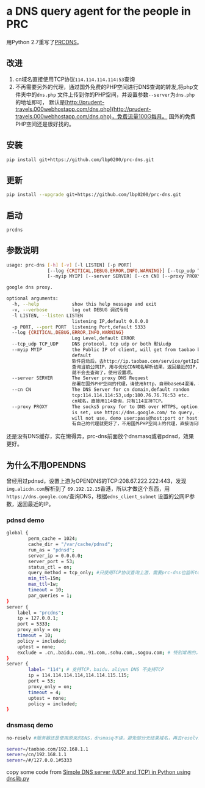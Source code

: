 # a DNS query agent for the people in PRC

用Python 2.7重写了[PRCDNS](https://github.com/lbp0200/PRCDNS)。

## 改进
1. cn域名直接使用TCP协议`114.114.114.114:53`查询
2. 不再需要另外的代理，通过国外免费的PHP空间进行DNS查询的转发,将php文件夹中的`dns.php`
文件上传到你的PHP空间，并设置参数`--server`为`dns.php`的地址即可，
默认是[http://prudent-travels.000webhostapp.com/dns.php](http://prudent-travels.000webhostapp.com/dns.php)，免费流量100G每月。
国外的免费PHP空间还是很好找的。
## 安装
```bash
pip install git+https://github.com/lbp0200/prc-dns.git
```
## 更新
```bash
pip install --upgrade git+https://github.com/lbp0200/prc-dns.git
```
## 启动
```bash
prcdns
```
## 参数说明
```bash
usage: prc-dns [-h] [-v] [-l LISTEN] [-p PORT]
               [--log {CRITICAL,DEBUG,ERROR,INFO,WARNING}] [--tcp_udp TCP_UDP]
               [--myip MYIP] [--server SERVER] [--cn CN] [--proxy PROXY]

google dns proxy.

optional arguments:
  -h, --help            show this help message and exit
  -v, --verbose         log out DEBUG 调试专用
  -l LISTEN, --listen LISTEN 
                        listening IP,default 0.0.0.0 
  -p PORT, --port PORT  listening Port,default 5333
  --log {CRITICAL,DEBUG,ERROR,INFO,WARNING}
                        Log Level,default ERROR 
  --tcp_udp TCP_UDP     DNS protocol, tcp udp or both 默认udp
  --myip MYIP           the Public IP of client, will get from taobao by
                        default 
                        软件启动后，去http://ip.taobao.com/service/getIpInfo.php?ip=myip
                        查询当前公网IP，用与优化CDN域名解析结果，返回最近的IP，默认空，设置后，
                        就不会去查询了，使用设置项。
  --server SERVER       The Server proxy DNS Request
                        部署在国外PHP空间的代理，请使用http，自带base64混淆，不要用https。  
  --cn CN               The DNS Server for cn domain,default random
                        tcp:114.114.114:53,udp:180.76.76.76:53 etc.
                        cn域名，直接用114查询，只有114支持TCP。
  --proxy PROXY         The socks5 proxy for to DNS over HTTPS, option, if it
                        is set, use https://dns.google.com/ to query, --server
                        will not use, demo user:pass@host:port or host:port
                        有自己的代理就更好了，不用国外PHP空间上的代理，直接访问https://dns.google.com/
```

还是没有DNS缓存，实在懒得弄，prc-dns前面放个dnsmasq或者pdnsd，效果更好。

## 为什么不用OPENDNS
曾经用过pdnsd，设置上游为OPENDNS的TCP:208.67.222.222:443，发现`img.alicdn.com`解析到了
`69.192.12.15`香港，所以才做这个东西，用`https://dns.google.com/`查询DNS，根据`edns_client_subnet`
设置的公网IP参数，返回最近的IP。

### pdnsd demo
```bash
global {
        perm_cache = 1024;
        cache_dir = "/var/cache/pdnsd";
        run_as = "pdnsd";
        server_ip = 0.0.0.0;
        server_port = 53;
        status_ctl = on;
        query_method = tcp_only; #只使用TCP协议查询上游，需要prc-dns也监听tcp
        min_ttl=15m;      
        max_ttl=1w;       
        timeout = 10;       
        par_queries = 1;
}
server {
	label = "prcdns";
	ip = 127.0.0.1;
	port = 5333; 
	proxy_only = on;
	timeout = 10;
	policy = included;
	uptest = none;
	exclude = .cn,.baidu.com,.91.com,.sohu.com,.sogou.com; # 特别常用的，直接国内
}
server {
        label= "114"; # 支持TCP，baidu、aliyun DNS 不支持TCP
        ip = 114.114.114.114,114.114.115.115;
        port = 53; 
        proxy_only = on; 
        timeout = 4;
        uptest = none;
        policy = included;
}
```
### dnsmasq demo
```bash
no-resolv #服务器还是使用原来的DNS，dnsmasq不读，避免部分无结果域名，再去resolv里的DNS服务器查询

server=/taobao.com/192.168.1.1
server=/cn/192.168.1.1
server=/#/127.0.0.1#5333
```
copy some code from [Simple DNS server (UDP and TCP) in Python using dnslib.py](https://gist.github.com/andreif/6069838)
